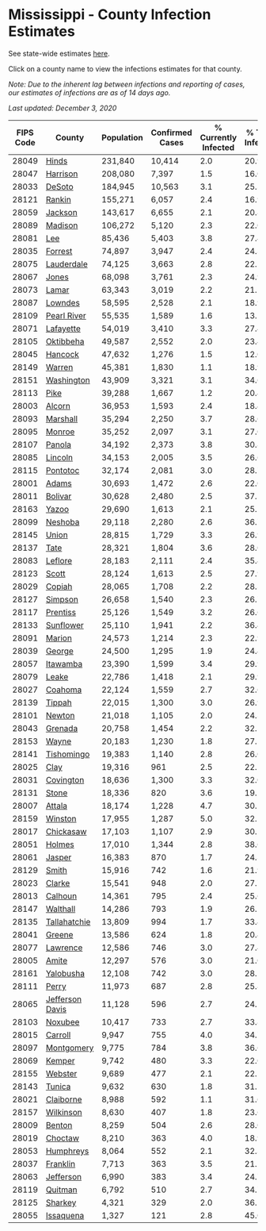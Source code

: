 # Mississippi - County Infection Estimates

See state-wide estimates [here](/infections/us-ms).

Click on a county name to view the infections estimates for that county.

*Note: Due to the inherent lag between infections and reporting of cases, our estimates of infections are as of 14 days ago.*

*Last updated: December 3, 2020*

|   FIPS Code |                             County |   Population |   Confirmed Cases |   % Currently Infected |   % Total Infected |
|-------------|------------------------------------|--------------|-------------------|------------------------|--------------------|
|       28049 |                     [Hinds](hinds) |      231,840 |            10,414 |                    2.0 |               20.9 |
|       28047 |               [Harrison](harrison) |      208,080 |             7,397 |                    1.5 |               16.0 |
|       28033 |                   [DeSoto](desoto) |      184,945 |            10,563 |                    3.1 |               25.3 |
|       28121 |                   [Rankin](rankin) |      155,271 |             6,057 |                    2.4 |               16.9 |
|       28059 |                 [Jackson](jackson) |      143,617 |             6,655 |                    2.1 |               20.8 |
|       28089 |                 [Madison](madison) |      106,272 |             5,120 |                    2.3 |               22.0 |
|       28081 |                         [Lee](lee) |       85,436 |             5,403 |                    3.8 |               27.4 |
|       28035 |                 [Forrest](forrest) |       74,897 |             3,947 |                    2.4 |               24.3 |
|       28075 |           [Lauderdale](lauderdale) |       74,125 |             3,663 |                    2.8 |               22.5 |
|       28067 |                     [Jones](jones) |       68,098 |             3,761 |                    2.3 |               24.9 |
|       28073 |                     [Lamar](lamar) |       63,343 |             3,019 |                    2.2 |               21.5 |
|       28087 |                 [Lowndes](lowndes) |       58,595 |             2,528 |                    2.1 |               18.9 |
|       28109 |         [Pearl River](pearl-river) |       55,535 |             1,589 |                    1.6 |               13.2 |
|       28071 |             [Lafayette](lafayette) |       54,019 |             3,410 |                    3.3 |               27.4 |
|       28105 |             [Oktibbeha](oktibbeha) |       49,587 |             2,552 |                    2.0 |               23.4 |
|       28045 |                 [Hancock](hancock) |       47,632 |             1,276 |                    1.5 |               12.0 |
|       28149 |                   [Warren](warren) |       45,381 |             1,830 |                    1.1 |               18.9 |
|       28151 |           [Washington](washington) |       43,909 |             3,321 |                    3.1 |               34.6 |
|       28113 |                       [Pike](pike) |       39,288 |             1,667 |                    1.2 |               20.4 |
|       28003 |                   [Alcorn](alcorn) |       36,953 |             1,593 |                    2.4 |               18.4 |
|       28093 |               [Marshall](marshall) |       35,294 |             2,250 |                    3.7 |               28.6 |
|       28095 |                   [Monroe](monroe) |       35,252 |             2,097 |                    3.1 |               27.0 |
|       28107 |                   [Panola](panola) |       34,192 |             2,373 |                    3.8 |               30.8 |
|       28085 |                 [Lincoln](lincoln) |       34,153 |             2,005 |                    3.5 |               26.6 |
|       28115 |               [Pontotoc](pontotoc) |       32,174 |             2,081 |                    3.0 |               28.7 |
|       28001 |                     [Adams](adams) |       30,693 |             1,472 |                    2.6 |               22.0 |
|       28011 |                 [Bolivar](bolivar) |       30,628 |             2,480 |                    2.5 |               37.5 |
|       28163 |                     [Yazoo](yazoo) |       29,690 |             1,613 |                    2.1 |               25.2 |
|       28099 |                 [Neshoba](neshoba) |       29,118 |             2,280 |                    2.6 |               36.7 |
|       28145 |                     [Union](union) |       28,815 |             1,729 |                    3.3 |               26.9 |
|       28137 |                       [Tate](tate) |       28,321 |             1,804 |                    3.6 |               28.0 |
|       28083 |                 [Leflore](leflore) |       28,183 |             2,111 |                    2.4 |               35.4 |
|       28123 |                     [Scott](scott) |       28,124 |             1,613 |                    2.5 |               27.9 |
|       28029 |                   [Copiah](copiah) |       28,065 |             1,708 |                    2.2 |               28.3 |
|       28127 |                 [Simpson](simpson) |       26,658 |             1,540 |                    2.3 |               26.7 |
|       28117 |               [Prentiss](prentiss) |       25,126 |             1,549 |                    3.2 |               26.6 |
|       28133 |             [Sunflower](sunflower) |       25,110 |             1,941 |                    2.2 |               36.4 |
|       28091 |                   [Marion](marion) |       24,573 |             1,214 |                    2.3 |               22.9 |
|       28039 |                   [George](george) |       24,500 |             1,295 |                    1.9 |               24.4 |
|       28057 |               [Itawamba](itawamba) |       23,390 |             1,599 |                    3.4 |               29.9 |
|       28079 |                     [Leake](leake) |       22,786 |             1,418 |                    2.1 |               29.9 |
|       28027 |                 [Coahoma](coahoma) |       22,124 |             1,559 |                    2.7 |               32.6 |
|       28139 |                   [Tippah](tippah) |       22,015 |             1,300 |                    3.0 |               26.9 |
|       28101 |                   [Newton](newton) |       21,018 |             1,105 |                    2.0 |               24.3 |
|       28043 |                 [Grenada](grenada) |       20,758 |             1,454 |                    2.2 |               32.5 |
|       28153 |                     [Wayne](wayne) |       20,183 |             1,230 |                    1.8 |               27.5 |
|       28141 |           [Tishomingo](tishomingo) |       19,383 |             1,140 |                    2.8 |               26.0 |
|       28025 |                       [Clay](clay) |       19,316 |               961 |                    2.5 |               22.1 |
|       28031 |             [Covington](covington) |       18,636 |             1,300 |                    3.3 |               32.0 |
|       28131 |                     [Stone](stone) |       18,336 |               820 |                    3.6 |               19.1 |
|       28007 |                   [Attala](attala) |       18,174 |             1,228 |                    4.7 |               30.5 |
|       28159 |                 [Winston](winston) |       17,955 |             1,287 |                    5.0 |               32.2 |
|       28017 |             [Chickasaw](chickasaw) |       17,103 |             1,107 |                    2.9 |               30.1 |
|       28051 |                   [Holmes](holmes) |       17,010 |             1,344 |                    2.8 |               38.6 |
|       28061 |                   [Jasper](jasper) |       16,383 |               870 |                    1.7 |               24.3 |
|       28129 |                     [Smith](smith) |       15,916 |               742 |                    1.6 |               21.9 |
|       28023 |                   [Clarke](clarke) |       15,541 |               948 |                    2.0 |               27.7 |
|       28013 |                 [Calhoun](calhoun) |       14,361 |               795 |                    2.4 |               25.6 |
|       28147 |               [Walthall](walthall) |       14,286 |               793 |                    1.9 |               26.1 |
|       28135 |       [Tallahatchie](tallahatchie) |       13,809 |               994 |                    1.7 |               33.4 |
|       28041 |                   [Greene](greene) |       13,586 |               624 |                    1.8 |               20.4 |
|       28077 |               [Lawrence](lawrence) |       12,586 |               746 |                    3.0 |               27.4 |
|       28005 |                     [Amite](amite) |       12,297 |               576 |                    3.0 |               21.0 |
|       28161 |             [Yalobusha](yalobusha) |       12,108 |               742 |                    3.0 |               28.2 |
|       28111 |                     [Perry](perry) |       11,973 |               687 |                    2.8 |               25.8 |
|       28065 | [Jefferson Davis](jefferson-davis) |       11,128 |               596 |                    2.7 |               24.2 |
|       28103 |                 [Noxubee](noxubee) |       10,417 |               733 |                    2.7 |               33.8 |
|       28015 |                 [Carroll](carroll) |        9,947 |               755 |                    4.0 |               34.7 |
|       28097 |           [Montgomery](montgomery) |        9,775 |               784 |                    3.8 |               36.6 |
|       28069 |                   [Kemper](kemper) |        9,742 |               480 |                    3.3 |               22.0 |
|       28155 |                 [Webster](webster) |        9,689 |               477 |                    2.1 |               22.1 |
|       28143 |                   [Tunica](tunica) |        9,632 |               630 |                    1.8 |               31.5 |
|       28021 |             [Claiborne](claiborne) |        8,988 |               592 |                    1.1 |               31.6 |
|       28157 |             [Wilkinson](wilkinson) |        8,630 |               407 |                    1.8 |               23.6 |
|       28009 |                   [Benton](benton) |        8,259 |               504 |                    2.6 |               28.0 |
|       28019 |                 [Choctaw](choctaw) |        8,210 |               363 |                    4.0 |               18.9 |
|       28053 |             [Humphreys](humphreys) |        8,064 |               552 |                    2.1 |               32.3 |
|       28037 |               [Franklin](franklin) |        7,713 |               363 |                    3.5 |               21.1 |
|       28063 |             [Jefferson](jefferson) |        6,990 |               383 |                    3.4 |               24.7 |
|       28119 |                 [Quitman](quitman) |        6,792 |               510 |                    2.7 |               34.7 |
|       28125 |                 [Sharkey](sharkey) |        4,321 |               329 |                    2.0 |               36.2 |
|       28055 |             [Issaquena](issaquena) |        1,327 |               121 |                    2.8 |               45.0 |
